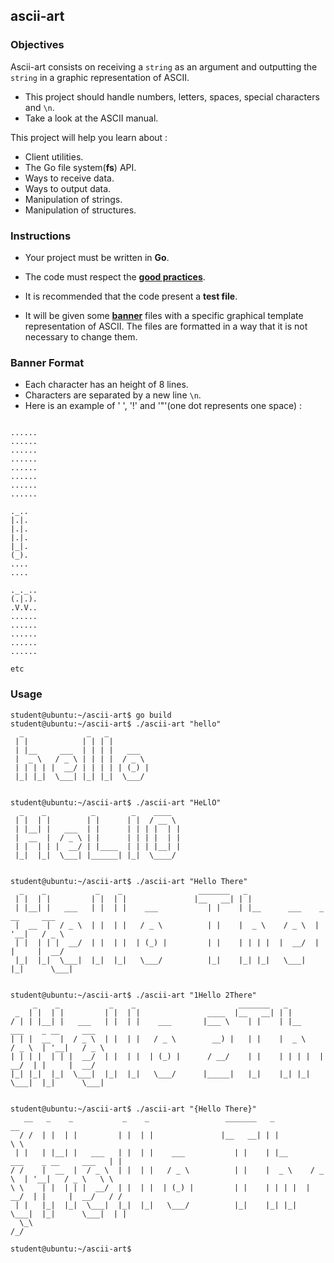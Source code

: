 ## ascii-art

### Objectives

Ascii-art consists on receiving a `string` as an argument and outputting the `string` in a graphic representation of ASCII.

- This project should handle numbers, letters, spaces, special characters and `\n`.
- Take a look at the ASCII manual.

This project will help you learn about :

- Client utilities.
- The Go file system(**fs**) API.
- Ways to receive data.
- Ways to output data.
- Manipulation of strings.
- Manipulation of structures.

### Instructions

- Your project must be written in **Go**.
- The code must respect the [**good practices**](https://public.01-edu.org/subjects/good-practices.en).
- It is recommended that the code present a **test file**.

- It will be given some [**banner**](https://github.com/01-edu/public/blob/master/subjects/ascii-art) files with a specific graphical template representation of ASCII. The files are formatted in a way that it is not necessary to change them.

### Banner Format

- Each character has an height of 8 lines.
- Characters are separated by a new line `\n`.
- Here is an example of ' ', '!' and '"'(one dot represents one space) :

```console

......
......
......
......
......
......
......
......

._..
|.|.
|.|.
|.|.
|_|.
(_).
....
....

._._..
(.|.).
.V.V..
......
......
......
......
......

etc
```

### Usage

```console
student@ubuntu:~/ascii-art$ go build
student@ubuntu:~/ascii-art$ ./ascii-art "hello"
  _              _   _          
 | |            | | | |         
 | |__     ___  | | | |   ___   
 |  _ \   / _ \ | | | |  / _ \  
 | | | | |  __/ | | | | | (_) | 
 |_| |_|  \___| |_| |_|  \___/  
                                
                                
student@ubuntu:~/ascii-art$ ./ascii-art "HeLlO"
  _    _          _        _    ____   
 | |  | |        | |      | |  / __ \  
 | |__| |   ___  | |      | | | |  | | 
 |  __  |  / _ \ | |      | | | |  | | 
 | |  | | |  __/ | |____  | | | |__| | 
 |_|  |_|  \___| |______| |_|  \____/  
                                       
                                       
student@ubuntu:~/ascii-art$ ./ascii-art "Hello There"
  _    _           _    _                 _______   _                              
 | |  | |         | |  | |               |__   __| | |                             
 | |__| |   ___   | |  | |    ___           | |    | |__      ___    _ __     ___  
 |  __  |  / _ \  | |  | |   / _ \          | |    |  _ \    / _ \  | '__|   / _ \ 
 | |  | | |  __/  | |  | |  | (_) |         | |    | | | |  |  __/  | |     |  __/ 
 |_|  |_|  \___|  |_|  |_|   \___/          |_|    |_| |_|   \___|  |_|      \___| 
                                                                                   
                                                                                   
student@ubuntu:~/ascii-art$ ./ascii-art "1Hello 2There"
     _    _           _    _                       _______   _                              
 _  | |  | |         | |  | |               ____  |__   __| | |                             
/ | | |__| |   ___   | |  | |    ___       |___ \    | |    | |__      ___    _ __     ___  
| | |  __  |  / _ \  | |  | |   / _ \        __) |   | |    |  _ \    / _ \  | '__|   / _ \ 
| | | |  | | |  __/  | |  | |  | (_) |      / __/    | |    | | | |  |  __/  | |     |  __/ 
|_| |_|  |_|  \___|  |_|  |_|   \___/      |_____|   |_|    |_| |_|   \___|  |_|      \___| 
                                                                                            
                                                                                            
student@ubuntu:~/ascii-art$ ./ascii-art "{Hello There}"
   __   _    _           _    _                 _______   _                              __    
  / /  | |  | |         | |  | |               |__   __| | |                             \ \   
 | |   | |__| |   ___   | |  | |    ___           | |    | |__      ___    _ __     ___   | |  
/ /    |  __  |  / _ \  | |  | |   / _ \          | |    |  _ \    / _ \  | '__|   / _ \   \ \ 
\ \    | |  | | |  __/  | |  | |  | (_) |         | |    | | | |  |  __/  | |     |  __/   / / 
 | |   |_|  |_|  \___|  |_|  |_|   \___/          |_|    |_| |_|   \___|  |_|      \___|  | |  
  \_\                                                                                    /_/   
                                                                                               
student@ubuntu:~/ascii-art$
```
